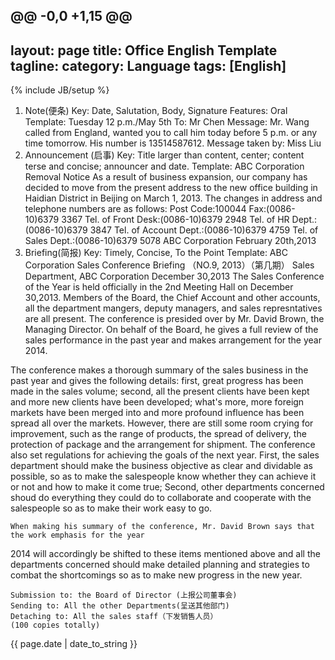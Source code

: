 @@ -0,0 +1,15 @@
---
layout: page
title: Office English Template
tagline: 
category: Language
tags: [English]
---
{% include JB/setup %}
 1. Note(便条)
 Key: Date, Salutation, Body, Signature
 Features: Oral
 Template:
                                                                           Tuesday 12 p.m./May 5th
 To: Mr Chen
 Message:
     Mr. Wang called from England, wanted you to call him today before 5 p.m. or any time tomorrow.
 His number is 13514587612.
                                                                        Message taken by: Miss Liu
 2. Announcement (启事)
 Key: Title larger than content, center; content terse and concise; announcer and date.
 Template:
                                  ABC Corporation Removal Notice 
     As a result of business expansion, our company has decided to move from the present address to
 the new office building in Haidian District in Beijing on March 1, 2013. The changes in address and
 telephone numbers are as follows:
    Post Code:100044
    Fax:(0086-10)6379 3367
    Tel. of Front Desk:(0086-10)6379 2948
    Tel. of HR Dept.:(0086-10)6379 3847
    Tel. of Account Dept.:(0086-10)6379 4759
    Tel. of Sales Dept.:(0086-10)6379 5078
                                                                                    ABC Corporation
                                                                                 February 20th,2013
 3. Briefing(简报)
 Key: Timely, Concise, To the Point
 Template:
                               ABC Corporation Sales Conference Briefing
                                        （NO.9, 2013）（第几期）
 Sales Department, ABC Corporation                                                  December 30,2013
    The Sales Conference of the Year is held officially in the 2nd Meeting Hall on December 30,2013.
 Members of the Board, the Chief Account and other accounts, all the department mangers, deputy
 managers, and sales represntatives are all present. The conference is presided over by Mr. David Brown,
 the Managing Director. On behalf of the Board, he gives a full review of the sales performance in the 
 past year and makes arrangement for the year 2014.

 The conference makes a thorough summary of the sales business in the past year and gives the following
 details: first, great progress has been made in the sales volume; second, all the present clients have
 been kept and more new clients have been developed; what's more, more foreign markets have been merged
 into and more profound influence has been spread all over the markets. However, there are still some
 room crying for improvement, such as the range of products, the spread of delivery, the protection of 
 package and the arrangement for shipment. The conference also set regulations for achieving the goals
 of the next year. First, the sales department should make the business objective as clear and dividable
 as possible, so as to make the salespeople know whether they can achieve it or not and how to make it 
 come true; Second, other departments concerned shoud do everything they could do to collaborate and
 cooperate with the salespeople so as to make their work easy to go.

    When making his summary of the conference, Mr. David Brown says that the work emphasis for the year
 2014 will accordingly be shifted to these items mentioned above and all the departments concerned should
 make detailed planning and strategies to combat the shortcomings so as to make new progress in the new
 year.

    Submission to: the Board of Director (上报公司董事会)
    Sending to: All the other Departments(呈送其他部门)
    Detaching to: All the sales staff（下发销售人员）
    (100 copies totally)

<p>{{ page.date | date_to_string }}</p> 

